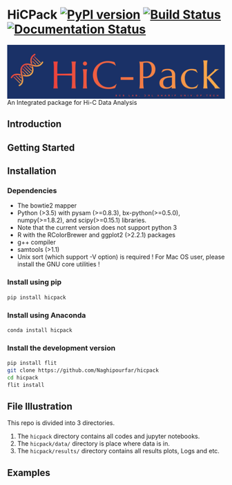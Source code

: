 # HiCPack [![PyPI version](https://badge.fury.io/py/hicpack.svg)](https://badge.fury.io/py/hicpack) [![Build Status](https://travis-ci.org/Naghipourfar/HiCPack.svg?branch=master)](https://travis-ci.org/Naghipourfar/HiCPack) [![Documentation Status](https://readthedocs.org/projects/hicpack/badge/?version=latest)](https://hicpack.readthedocs.io/en/latest/?badge=latest)

<img align="center" src="./logo/logo-main.png?raw=true">
An Integrated package for Hi-C Data Analysis

## Introduction
## Getting Started

## Installation

### Dependencies
- The bowtie2 mapper
- Python (>3.5) with pysam (>=0.8.3), bx-python(>=0.5.0), numpy(>=1.8.2), and scipy(>=0.15.1) libraries.
- Note that the current version does not support python 3
- R with the RColorBrewer and ggplot2 (>2.2.1) packages
- g++ compiler
- samtools (>1.1)
- Unix sort (which support -V option) is required ! For Mac OS user, please install the GNU core utilities !

### Install using pip
```bash
pip install hicpack
```

### Install using Anaconda
```bash
conda install hicpack
```

### Install the development version
```bash
pip install flit
git clone https://github.com/Naghipourfar/hicpack
cd hicpack
flit install
```


## File Illustration
This repo is divided into 3 directories.
 1. The `hicpack` directory contains all codes and jupyter notebooks.
 2. The `hicpack/data/` directory is place where data is in.
 3. The `hicpack/results/` directory contains all results plots, Logs and etc.


## Examples
